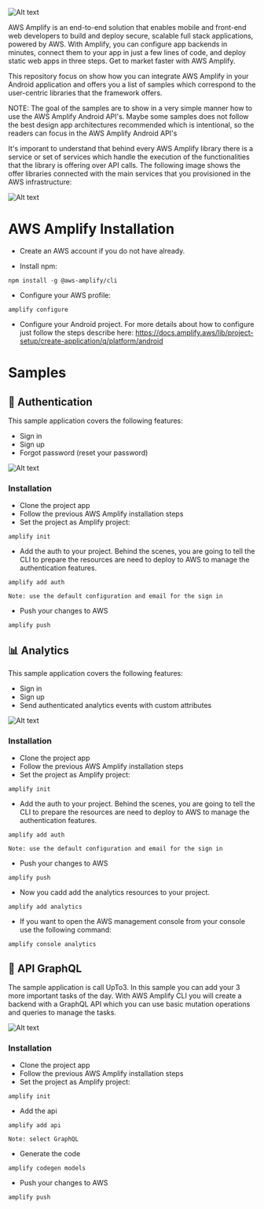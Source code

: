 ![Alt text](images/android_samples_logo.png?raw=true "AWS Amplify - Android samples")

AWS Amplify is an end-to-end solution that enables mobile and front-end web developers to build and deploy secure, scalable full stack applications, powered by AWS. With Amplify, you can configure app backends in minutes, connect them to your app in just a few lines of code, and deploy static web apps in three steps. Get to market faster with AWS Amplify.

This repository focus on show how you can integrate AWS Amplify in your Android application and offers you a list of samples which correspond to the user-centric libraries that the framework offers. 

NOTE: The goal of the samples are to show in a very simple manner how to use the AWS Amplify Android API's. Maybe some samples does not follow the best design app architectures recommended which is intentional, so the readers can focus in the AWS Amplify Android API's

It's imporant to understand that behind every AWS Amplify library there is a service or set of services which handle the execution of the functionalities that the library is offering over API calls. The following image shows the offer libraries connected with the main services that you provisioned in the AWS infrastructure:

![Alt text](images/aws_amplify.png?raw=true "AWS Amplify - Android samples")

# AWS Amplify Installation

- Create an AWS account if you do not have already.

- Install npm:

```
npm install -g @aws-amplify/cli
```

- Configure your AWS profile:

```
amplify configure
```

- Configure your Android project. For more details about how to configure just follow the steps describe here: https://docs.amplify.aws/lib/project-setup/create-application/q/platform/android

# Samples

## 🔐 Authentication

This sample application covers the following features:

- Sign in
- Sign up
- Forgot password (reset your password)

![Alt text](images/1_authentication.png?raw=true "AWS Amplify - Android samples")

### Installation

- Clone the project app
- Follow the previous AWS Amplify installation steps
- Set the project as Amplify project:

```
amplify init
```

- Add the auth to your project. Behind the scenes, you are going to tell the CLI to prepare the resources are need to deploy to AWS to manage the authentication features.

```
amplify add auth

Note: use the default configuration and email for the sign in
```

- Push your changes to AWS

```
amplify push
```

## 📊 Analytics

This sample application covers the following features:

- Sign in
- Sign up
- Send authenticated analytics events with custom attributes

![Alt text](images/2_analytics.png?raw=true "AWS Amplify - Android samples")

### Installation

- Clone the project app
- Follow the previous AWS Amplify installation steps
- Set the project as Amplify project:

```
amplify init
```

- Add the auth to your project. Behind the scenes, you are going to tell the CLI to prepare the resources are need to deploy to AWS to manage the authentication features.

```
amplify add auth

Note: use the default configuration and email for the sign in
```

- Push your changes to AWS

```
amplify push
```

- Now you cadd add the analytics resources to your project.

```
amplify add analytics
```
- If you want to open the AWS management console from your console use the following command:

```
amplify console analytics
```

## 📡 API GraphQL

The sample application is call UpTo3. In this sample you can add your 3 more important tasks of the day. With AWS Amplify CLI you will create a backend with a GraphQL API which you can use basic mutation operations and queries to manage the tasks.

![Alt text](images/3_api_graphql.png?raw=true "AWS Amplify - Android samples")

### Installation

- Clone the project app
- Follow the previous AWS Amplify installation steps
- Set the project as Amplify project:

```
amplify init
```

- Add the api

```
amplify add api

Note: select GraphQL 
```

- Generate the code

```
amplify codegen models
```

- Push your changes to AWS

```
amplify push
```